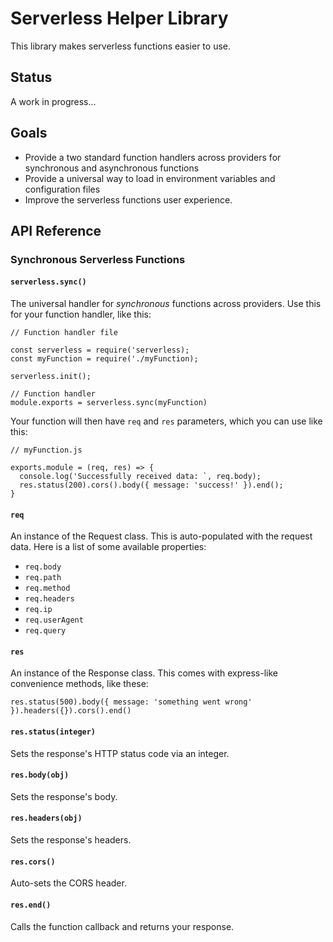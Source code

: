 # Serverless Helper Library

This library makes serverless functions easier to use.

## Status

A work in progress...

## Goals

* Provide a two standard function handlers across providers for synchronous and asynchronous functions
* Provide a universal way to load in environment variables and configuration files
* Improve the serverless functions user experience.

## API Reference

### Synchronous Serverless Functions

#### `serverless.sync()`

The universal handler for *synchronous* functions across providers.  Use this for your function handler, like this:

```
// Function handler file

const serverless = require('serverless);
const myFunction = require('./myFunction);

serverless.init();

// Function handler
module.exports = serverless.sync(myFunction)
```

Your function will then have `req` and `res` parameters, which you can use like this:

```
// myFunction.js

exports.module = (req, res) => {
  console.log('Successfully received data: `, req.body);
  res.status(200).cors().body({ message: 'success!' }).end();
}
```

#### `req`

An instance of the Request class.  This is auto-populated with the request data.  Here is a list of some available properties:

* `req.body`
* `req.path`
* `req.method`
* `req.headers`
* `req.ip`
* `req.userAgent`
* `req.query`

#### `res`

An instance of the Response class.  This comes with express-like convenience methods, like these:

```
res.status(500).body({ message: 'something went wrong' }).headers({}).cors().end()
```

#### `res.status(integer)`

Sets the response's HTTP status code via an integer.

#### `res.body(obj)`

Sets the response's body.

#### `res.headers(obj)`

Sets the response's headers.

#### `res.cors()`

Auto-sets the CORS header.

#### `res.end()`

Calls the function callback and returns your response.

